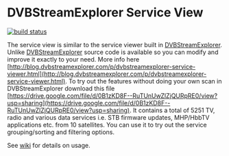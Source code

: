 # DVBStreamExplorer Service View

[![build status](https://ci.appveyor.com/api/projects/status/github/jensvaaben/dvbseserviceview?branch=master&svg=true)](https://ci.appveyor.com/api/projects/status/github/jensvaaben/dvbseserviceview?branch=master&svg=true)

The service view is similar to the service viewer built in [DVBStreamExplorer](http://www.dvbstreamexplorer.com/dvbse/dvbse.php). Unlike [DVBStreamExplorer](http://www.dvbstreamexplorer.com/dvbse/dvbse.php) source code is available so you can modify and improve it exactly to your need.
More info here [http://blog.dvbstreamexplorer.com/p/dvbstreamexplorer-service-viewer.html](http://blog.dvbstreamexplorer.com/p/dvbstreamexplorer-service-viewer.html).
To try out the features without doing your own scan in DVBStreamExplorer download this file [https://drive.google.com/file/d/0B1zKD8F--RuTUnUwZlZjQURpRE0/view?usp=sharing](https://drive.google.com/file/d/0B1zKD8F--RuTUnUwZlZjQURpRE0/view?usp=sharing).
It contains a total of 5251 TV, radio and various data services i.e. STB firmware updates, MHP/HbbTV applications etc.  from 10 satellites. You can use it to try out the service grouping/sorting and filtering options.

See [wiki](https://github.com/jensvaaben/dvbseserviceview/wiki) for details on usage.
